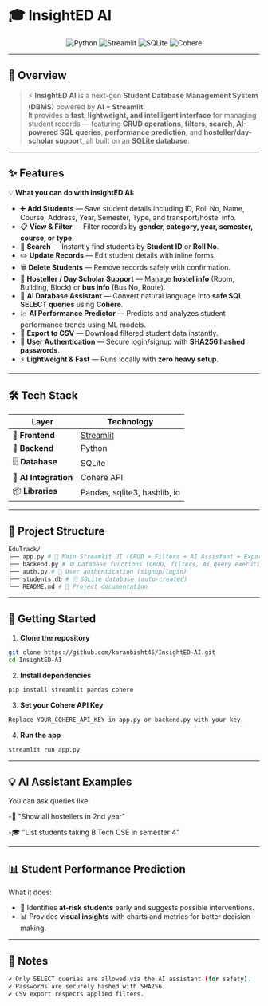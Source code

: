 # 🎓 InsightED AI

<p align="center">
  <img src="https://img.shields.io/badge/Made%20with-Python-blue?logo=python" alt="Python">
  <img src="https://img.shields.io/badge/Frontend-Streamlit-ff4b4b?logo=streamlit" alt="Streamlit">
  <img src="https://img.shields.io/badge/Database-SQLite-green?logo=sqlite" alt="SQLite">
  <img src="https://img.shields.io/badge/AI-Cohere-purple" alt="Cohere">
</p>

---

## 🌟 Overview  

> ⚡ **InsightED AI** is a next-gen **Student Database Management System (DBMS)** powered by **AI + Streamlit**.  
It provides a **fast, lightweight, and intelligent interface** for managing student records — featuring **CRUD operations**, **filters**, **search**, **AI-powered SQL queries**, **performance prediction**, and **hosteller/day-scholar support**, all built on an **SQLite database**.

---

## ✨ Features  

💡 **What you can do with InsightED AI:** 

- ➕ **Add Students** — Save student details including ID, Roll No, Name, Course, Address, Year, Semester, Type, and transport/hostel info.  
- 📋 **View & Filter** — Filter records by **gender, category, year, semester, course, or type**.  
- 🔎 **Search** — Instantly find students by **Student ID** or **Roll No**.  
- ✏️ **Update Records** — Edit student details with inline forms.  
- 🗑️ **Delete Students** — Remove records safely with confirmation.  
- 🏨 **Hosteller / Day Scholar Support** — Manage **hostel info** (Room, Building, Block) or **bus info** (Bus No, Route).  
- 🤖 **AI Database Assistant** — Convert natural language into **safe SQL SELECT queries** using **Cohere**.
- 📈 **AI Performance Predictor** — Predicts and analyzes student performance trends using ML models. 
- 📂 **Export to CSV** — Download filtered student data instantly.  
- 🔐 **User Authentication** — Secure login/signup with **SHA256 hashed passwords**.  
- ⚡ **Lightweight & Fast** — Runs locally with **zero heavy setup**.  

---

## 🛠️ Tech Stack  

| Layer        | Technology |
|--------------|------------|
| 🎨 **Frontend** | [Streamlit](https://streamlit.io/) |
| 🐍 **Backend** | Python |
| 🗄️ **Database** | SQLite |
| 🤖 **AI Integration** | Cohere API |
| 📦 **Libraries** | Pandas, sqlite3, hashlib, io |

---

## 📂 Project Structure  
```bash
EduTrack/
├── app.py # 🎨 Main Streamlit UI (CRUD + Filters + AI Assistant + Export)
├── backend.py # ⚙️ Database functions (CRUD, filters, AI query execution)
├── auth.py # 🔑 User authentication (signup/login)
├── students.db # 🗄️ SQLite database (auto-created)
└── README.md # 📘 Project documentation
```
---

## 🚀 Getting Started  

1. **Clone the repository**
```bash
git clone https://github.com/karanbisht45/InsightED-AI.git
cd InsightED-AI
```

2. **Install dependencies**
```bash
pip install streamlit pandas cohere
```

3. **Set your Cohere API Key**
```bash
Replace YOUR_COHERE_API_KEY in app.py or backend.py with your key.
```

4. **Run the app**
```bash
streamlit run app.py
```
---

## 💡 AI Assistant Examples
You can ask queries like:

-🏨 "Show all hostellers in 2nd year"

-🎓 "List students taking B.Tech CSE in semester 4"

---

## 📊 Student Performance Prediction 
What it does:

- 🎯 Identifies **at-risk students** early and suggests possible interventions.  
- 📊 Provides **visual insights** with charts and metrics for better decision-making.

---

## 📝 Notes
```bash
✔️ Only SELECT queries are allowed via the AI assistant (for safety).
✔️ Passwords are securely hashed with SHA256.
✔️ CSV export respects applied filters.
```

